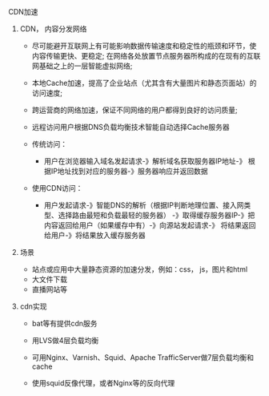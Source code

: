 CDN加速

1. CDN， 内容分发网络
    * 尽可能避开互联网上有可能影响数据传输速度和稳定性的瓶颈和环节，使内容传输更快、更稳定;
        在网络各处放置节点服务器所构成的在现有的互联网基础之上的一层智能虚拟网络;

    * 本地Cache加速，提高了企业站点（尤其含有大量图片和静态页面站）的访问速度;
    * 跨运营商的网络加速，保证不同网络的用户都得到良好的访问质量;
    * 远程访问用户根据DNS负载均衡技术智能自动选择Cache服务器


    * 传统访问：
        * 用户在浏览器输入域名发起请求-》解析域名获取服务器IP地址-》
        根据IP地址找到对应的服务器-》服务器响应并返回数据
    * 使用CDN访问：
        * 用户发起请求-》智能DNS的解析（根据IP判断地理位置、接入网类型、选择路由最短和负载最轻的服务器）
        -》取得缓存服务器IP-》把内容返回给用户（如果缓存中有）-》向源站发起请求-》
            将结果返回给用户-》将结果放入缓存服务器

2. 场景
    * 站点或应用中大量静态资源的加速分发，例如：css， js，图片和html
    * 大文件下载
    * 直播网站等

3. cdn实现
    * bat等有提供cdn服务

    * 用LVS做4层负载均衡
    * 可用Nginx、Varnish、Squid、Apache TrafficServer做7层负载均衡和cache
    * 使用squid反像代理，或者Nginx等的反向代理











